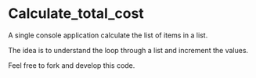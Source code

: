 # Calculate_total_cost
A single console application calculate the list of items in a list.

The idea is to understand the loop through a list and increment the values.

Feel free to fork and develop this code.
